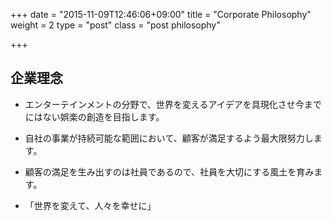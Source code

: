 +++
date = "2015-11-09T12:46:06+09:00"
title = "Corporate Philosophy"
weight = 2
type = "post"
class = "post philosophy"

+++

## 企業理念

- エンターテインメントの分野で、世界を変えるアイデアを具現化させ今までにはない娯楽の創造を目指します。

- 自社の事業が持続可能な範囲において、顧客が満足するよう最大限努力します。

- 顧客の満足を生み出すのは社員であるので、社員を大切にする風土を育みます。

- 「世界を変えて、人々を幸せに」
